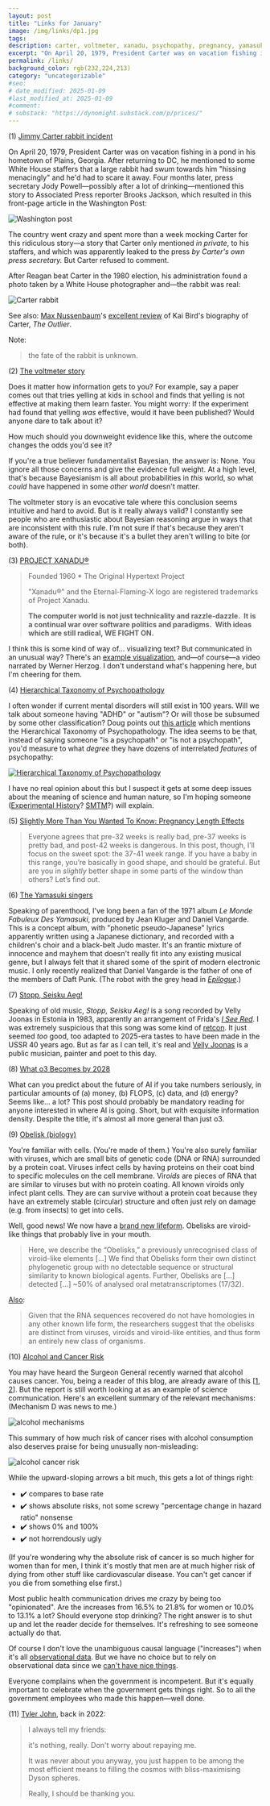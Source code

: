 ```yaml
---
layout: post
title: "Links for January"
image: /img/links/dp1.jpg
tags: 
description: carter, voltmeter, xanadu, psychopathy, pregnancy, yamasuki, Aeg!, AI, life, alcohol, bliss
excerpt: "On April 20, 1979, President Carter was on vacation fishing in a pond in his hometown of Plains, Georgia. After returning to DC, he mentioned to some White House staffers that a large rabbit had swum towards him 'hissing menacingly' and he'd had to scare it away. Four months later, press secretary Jody Powell—possibly after a lot of drinking—mentioned this story to Associated Press reporter Brooks Jackson, which resulted in this front-page article in the Washington Post:"
permalink: /links/
background_color: rgb(232,224,213)
category: "uncategorizable"
#seo:
# date_modified: 2025-01-09
#last_modified_at: 2025-01-09
#comment:
# substack: "https://dynomight.substack.com/p/prices/"
---
```


(1) [Jimmy Carter rabbit incident](https://en.wikipedia.org/wiki/Jimmy_Carter_rabbit_incident)

On April 20, 1979, President Carter was on vacation fishing in a pond in his hometown of Plains, Georgia. After returning to DC, he mentioned to some White House staffers that a large rabbit had swum towards him "hissing menacingly" and he'd had to scare it away. Four months later, press secretary Jody Powell—possibly after a lot of drinking—mentioned this story to Associated Press reporter Brooks Jackson, which resulted in this front-page article in the Washington Post:

![Washington post](/img/links/washington_post.png)

The country went crazy and spent more than a week mocking Carter for this ridiculous story—a story that Carter only mentioned *in private*, to his staffers, and which was apparently leaked to the press *by Carter's own press secretary.* But Carter refused to comment.

After Reagan beat Carter in the 1980 election, his administration found a photo taken by a White House photographer and—the rabbit was real:

![Carter rabbit](/img/links/rabbit.jpg)

See also: [Max Nussenbaum](https://www.candyforbreakfast.email/)'s [excellent review](https://www.astralcodexten.com/p/your-book-review-the-outlier) of Kai Bird's biography of Carter, *The Outlier*.

Note:

> the fate of the rabbit is unknown.

(2) [The voltmeter story](https://psychology.fandom.com/wiki/Likelihood_principle#The_voltmeter_story)

Does it matter how information gets to you? For example, say a paper comes out that tries yelling at kids in school and finds that yelling is not effective at making them learn faster. You might worry: If the experiment had found that yelling *was* effective, would it have been published? Would anyone dare to talk about it?

How much should you downweight evidence like this, where the outcome changes the odds you'd see it?

If you're a true believer fundamentalist Bayesian, the answer is: None. You ignore all those concerns and give the evidence full weight. At a high level, that's because Bayesianism is all about probabilities in *this* world, so what *could* have happened in some *other world* doesn't matter.

The voltmeter story is an evocative tale where this conclusion seems intuitive and hard to avoid. But is it really always valid? I constantly see people who are enthusiastic about Bayesian reasoning argue in ways that are inconsistent with this rule. I'm not sure if that's because they aren't aware of the rule, or it's because it's a bullet they aren't willing to bite (or both).

(3) [PROJECT XANADU®](https://xanadu.com/) 

> Founded 1960 * The Original Hypertext Project
>
> "Xanadu®" and the Eternal-Flaming-X logo are registered trademarks of Project Xanadu.
> 
> **The computer world is not just technicality and razzle-dazzle.  It is a continual war over software politics and paradigms.  With ideas which are still radical, WE FIGHT ON.**

I think this is some kind of way of... visualizing text? But communicated in an unusual way? There's an [example visualization](https://xanadu.com/xanademos/MoeJusteOrigins.html), and—of course—a video narrated by Werner Herzog. I don't understand what's happening here, but I'm cheering for them.

(4) [Hierarchical Taxonomy of Psychopathology](https://en.wikipedia.org/wiki/Hierarchical_Taxonomy_of_Psychopathology)

I often wonder if current mental disorders will still exist in 100 years. Will we talk about someone having "ADHD" or "autism"? Or will those be subsumed by some other classification? Doug points out [this article](https://www.newyorker.com/magazine/2024/05/13/why-were-turning-psychiatric-labels-into-identities) which mentions the Hierarchical Taxonomy of Psychopathology. The idea seems to be that, instead of saying someone "is a psychopath" or "is not a psychopath", you'd measure to what *degree* they have dozens of interrelated *features* of psychopathy:

[![Hierarchical Taxonomy of Psychopathology](/img/links/HiTOP.png)](https://commons.wikimedia.org/wiki/File:HiTOP_Model.png)

I have no real opinion about this but I suspect it gets at some deep issues about the meaning of science and human nature, so I'm hoping someone ([Experimental History](https://www.experimental-history.com/)? [SMTM](https://slimemoldtimemold.com/)?) will explain.

(5) [Slightly More Than You Wanted To Know: Pregnancy Length Effects](https://justismills.substack.com/p/slightly-more-than-you-wanted-to)

> Everyone agrees that pre-32 weeks is really bad, pre-37 weeks is pretty bad, and post-42 weeks is dangerous. In this post, though, I’ll focus on the sweet spot: the 37-41 week range. If you have a baby in this range, you’re basically in good shape, and should be grateful. But are you in _slightly_ better shape in some parts of the window than others? Let’s find out.

(6) [The Yamasuki singers](https://www.youtube.com/watch?v=a8PBKeE6SxU)

Speaking of parenthood, I've long been a fan of the 1971 album *Le Monde Fabuleux Des Yamasuki*, produced by Jean Kluger and Daniel Vangarde. This is a concept album, with "phonetic pseudo-Japanese" lyrics apparently written using a Japanese dictionary, and recorded with a children's choir and a black-belt Judo master. It's an frantic mixture of innocence and mayhem that doesn't really fit into any existing musical genre, but I always felt that it shared some of the spirit of modern electronic music. I only recently realized that Daniel Vangarde is the father of one of the members of Daft Punk. (The robot with the grey head in [*Epilogue*](https://www.youtube.com/watch?v=DuDX6wNfjqc).)

(7) [Stopp, Seisku Aeg!](https://www.youtube.com/watch?v=FEb68L-3UWY)

Speaking of old music, *Stopp, Seisku Aeg!* is a song recorded by Velly Joonas in Estonia in 1983, apparently an arrangement of Frida's [*I See Red*](https://www.youtube.com/watch?v=W1lYVLRSmQM). I was extremely suspicious that this song was some kind of [retcon](https://en.wikipedia.org/wiki/Retroactive_continuity). It just seemed *too* good, too adapted to 2025-era tastes to have been made in the USSR 40 years ago. But as far as I can tell, it's real and [Velly Joonas](https://en.wikipedia.org/wiki/Velly_Joonas) is a public musician, painter and poet to this day.

(8) [What o3 Becomes by 2028](https://www.lesswrong.com/posts/NXTkEiaLA4JdS5vSZ/what-o3-becomes-by-2028)

What can you predict about the future of AI if you take numbers seriously, in particular amounts of (a) money, (b) FLOPS, (c) data, and (d) energy? Seems like... a lot? This post should probably be mandatory reading for anyone interested in where AI is going. Short, but with exquisite information density. Despite the title, it's almost all more general than just o3.

(9) [Obelisk (biology)](https://en.wikipedia.org/wiki/Obelisk_(biology))

You're familiar with cells. (You're made of them.) You're also surely familiar with viruses, which are small bits of genetic code (DNA or RNA) surrounded by a protein coat. Viruses infect cells by having proteins on their coat bind to specific molecules on the cell membrane. Vir*oids* are pieces of RNA that are similar to viruses but with no protein coating. All known viroids only infect plant cells. They are can survive without a protein coat because they have an extremely stable (circular) structure and often just rely on damage (e.g. from insects) to get into cells.

Well, good news! We now have a [brand new lifeform](https://www.biorxiv.org/content/10.1101/2024.01.20.576352v1). Obelisks are viroid-like things that probably live in your mouth.

> Here, we describe the “Obelisks,” a previously unrecognised class of viroid-like elements [...] We find that Obelisks form their own distinct phylogenetic group with no detectable sequence or structural similarity to known biological agents. Further, Obelisks are [...] detected [...] ~50% of analysed oral metatranscriptomes (17/32).

[Also](https://en.wikipedia.org/wiki/Viroid#Obelisks):

> Given that the RNA sequences recovered do not have homologies in any other known life form, the researchers suggest that the obelisks are distinct from viruses, viroids and viroid-like entities, and thus form an entirely new class of organisms.

(10) [Alcohol and Cancer Risk](https://www.hhs.gov/sites/default/files/oash-alcohol-cancer-risk.pdf)

You may have heard the Surgeon General recently warned that alcohol causes cancer. You, being a reader of this blog, are already aware of this \[[1](https://dynomight.net/alcohol-trial/), [2](https://dynomight.net/alcohol/)\]. But the report is still worth looking at as an example of science communication. Here's an excellent summary of the relevant mechanisms: (Mechanism D was news to me.)

![alcohol mechanisms](/img/links/alc1.png)

This summary of how much risk of cancer rises with alcohol consumption also deserves praise for being unusually non-misleading:

![alcohol cancer risk](/img/links/alc2.png)

While the upward-sloping arrows a bit much, this gets a lot of things right:

* ✔️ compares to base rate
* ✔️ shows absolute risks, not some screwy "percentage change in hazard ratio" nonsense
* ✔️ shows 0% and 100%
* ✔️ not horrendously ugly  

(If you're wondering why the absolute risk of cancer is so much higher for women than for men, I think it's mostly that men are at much higher risk of dying from other stuff like cardiovascular disease. You can't get cancer if you die from something else first.)

Most public health communication drives me crazy by being too "opinionated". Are the increases from 16.5% to 21.8% for women or 10.0% to 13.1% a lot? Should everyone stop drinking? The right answer is to shut up and let the reader decide for themselves. It's refreshing to see someone actually do that.

Of course I don't love the unambiguous causal language ("increases") when it's all [observational data](https://doi.org/10.1111/add.13396). But we have no choice but to rely on observational data since we [can't have nice things](https://dynomight.net/alcohol-trial/).

Everyone complains when the government is incompetent. But it's equally important to celebrate when the government gets things right. So to all the government employees who made this happen—well done.

(11) [Tyler John](https://xcancel.com/tyler_m_john/status/1488650634802999297), back in 2022: 

> I always tell my friends:
> 
> it's nothing, really. Don't worry about repaying me.
> 
> It was never about you anyway, you just happen to be among the most efficient means to filling the cosmos with bliss-maximising Dyson spheres.
> 
> Really, I should be thanking you.